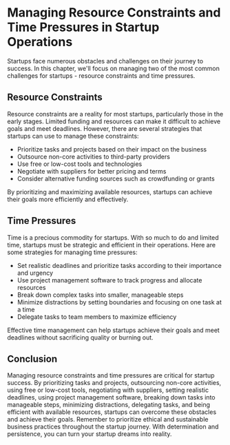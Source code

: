 # Managing Resource Constraints and Time Pressures in Startup Operations

Startups face numerous obstacles and challenges on their journey to success. In this chapter, we'll focus on managing two of the most common challenges for startups - resource constraints and time pressures.

Resource Constraints
--------------------

Resource constraints are a reality for most startups, particularly those in the early stages. Limited funding and resources can make it difficult to achieve goals and meet deadlines. However, there are several strategies that startups can use to manage these constraints:

* Prioritize tasks and projects based on their impact on the business
* Outsource non-core activities to third-party providers
* Use free or low-cost tools and technologies
* Negotiate with suppliers for better pricing and terms
* Consider alternative funding sources such as crowdfunding or grants

By prioritizing and maximizing available resources, startups can achieve their goals more efficiently and effectively.

Time Pressures
--------------

Time is a precious commodity for startups. With so much to do and limited time, startups must be strategic and efficient in their operations. Here are some strategies for managing time pressures:

* Set realistic deadlines and prioritize tasks according to their importance and urgency
* Use project management software to track progress and allocate resources
* Break down complex tasks into smaller, manageable steps
* Minimize distractions by setting boundaries and focusing on one task at a time
* Delegate tasks to team members to maximize efficiency

Effective time management can help startups achieve their goals and meet deadlines without sacrificing quality or burning out.

Conclusion
----------

Managing resource constraints and time pressures are critical for startup success. By prioritizing tasks and projects, outsourcing non-core activities, using free or low-cost tools, negotiating with suppliers, setting realistic deadlines, using project management software, breaking down tasks into manageable steps, minimizing distractions, delegating tasks, and being efficient with available resources, startups can overcome these obstacles and achieve their goals. Remember to prioritize ethical and sustainable business practices throughout the startup journey. With determination and persistence, you can turn your startup dreams into reality.
